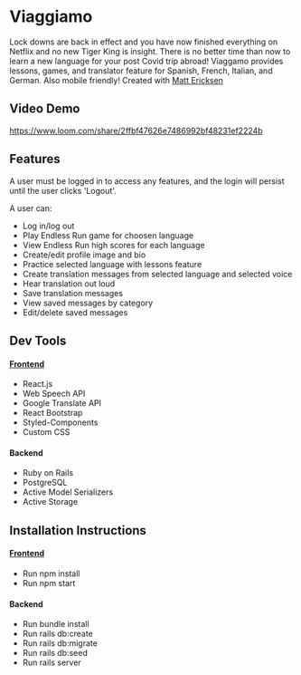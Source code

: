 # Viaggiamo

Lock downs are back in effect and you have now finished everything on Netflix and no new Tiger King is insight. There is no better time than now to learn a new language for your post Covid trip abroad! Viaggamo provides lessons, games, and translator feature for Spanish, French, Italian, and German. Also mobile friendly! Created with [Matt Ericksen](https://github.com/mattie43) 

## Video Demo

https://www.loom.com/share/2ffbf47626e7486992bf48231ef2224b

## Features

A user must be logged in to access any features, and the login will persist until the user clicks 'Logout'. 

A user can:

- Log in/log out
- Play Endless Run game for choosen language
- View Endless Run high scores for each language
- Create/edit profile image and bio
- Practice selected language with lessons feature
- Create translation messages from selected language and selected voice
- Hear translation out loud
- Save translation messages
- View saved messages by category
- Edit/delete saved messages

## Dev Tools

#### [Frontend](https://github.com/slurio/Viaggiamo-Frontend)

- React.js
- Web Speech API
- Google Translate API
- React Bootstrap
- Styled-Components
- Custom CSS

#### Backend

- Ruby on Rails
- PostgreSQL
- Active Model Serializers
- Active Storage

## Installation Instructions

#### [Frontend](https://github.com/slurio/Viaggiamo-Frontend)
- Run npm install
- Run npm start

#### Backend
- Run bundle install
- Run rails db:create
- Run rails db:migrate
- Run rails db:seed
- Run rails server
